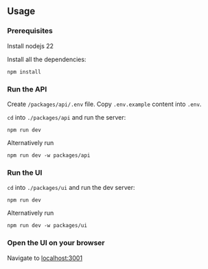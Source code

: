 ## Usage

### Prerequisites

Install nodejs 22

Install all the dependencies:

```
npm install
```

### Run the API

Create `/packages/api/.env` file. Copy `.env.example` content into `.env`.

`cd` into `./packages/api` and run the server:

```
npm run dev
```

Alternatively run

```
npm run dev -w packages/api
```

### Run the UI

`cd` into `./packages/ui` and run the dev server:

```
npm run dev
```

Alternatively run

```
npm run dev -w packages/ui
```

### Open the UI on your browser

Navigate to [localhost:3001](http://localhost:3001)
